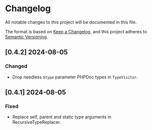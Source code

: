 # Changelog

All notable changes to this project will be documented in this file.

The format is based on [Keep a Changelog](https://keepachangelog.com/en/1.1.0/),
and this project adheres to [Semantic Versioning](https://semver.org/spec/v2.0.0.html).

## [0.4.2] 2024-08-05

### Changed

- Drop needless `$type` parameter PHPDoc types in `TypeVisitor`.

## [0.4.1] 2024-08-05

### Fixed

- Replace self, parent and static type arguments in RecursiveTypeReplacer.

